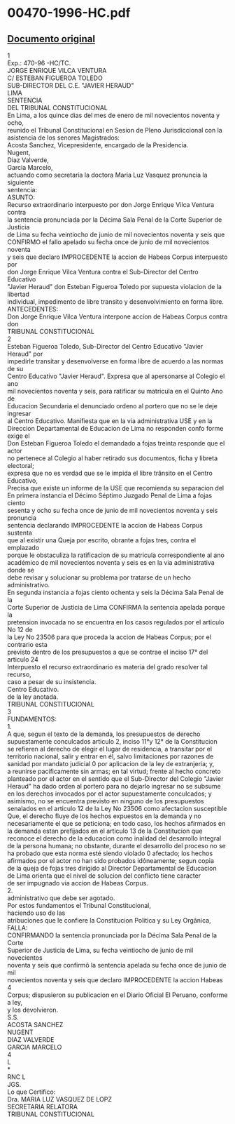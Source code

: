 
00470-1996-HC.pdf
=================
  
[Documento original](https://tc.gob.pe/jurisprudencia/1998/00470-1996-HC.pdf)  
---  
1  
Exp.: 470-96 -HC/TC.  
JORGE ENRIQUE VILCA VENTURA  
C/ ESTEBAN FIGUEROA TOLEDO  
SUB-DIRECTOR DEL C.E. "JAVIER HERAUD"  
LIMA  
SENTENCIA  
DEL TRIBUNAL CONSTITUCIONAL  
En Lima, a los quince dias del mes de enero de mil novecientos noventa y ocho,  
reunido el Tribunal Constitucional en Sesion de Pleno Jurisdiccional con la  
asistencia de los senores Magistrados:  
Acosta Sanchez, Vicepresidente, encargado de la Presidencia.  
Nugent,  
Diaz Valverde,  
Garcia Marcelo,  
actuando como secretaria la doctora Maria Luz Vasquez pronuncia la siguiente  
sentencia:  
ASUNTO:  
Recurso extraordinario interpuesto por don Jorge Enrique Vilca Ventura contra  
la sentencia pronunciada por la Décima Sala Penal de la Corte Superior de Justicia  
de Lima su fecha veintiocho de junio de mil novecientos noventa y seis que  
CONFIRMO el fallo apelado su fecha once de junio de mil novecientos noventa  
y seis que declaro IMPROCEDENTE la accion de Habeas Corpus interpuesto por  
don Jorge Enrique Vilca Ventura contra el Sub-Director del Centro Educativo  
"Javier Heraud" don Esteban Figueroa Toledo por supuesta violacion de la libertad  
individual, impedimento de libre transito y desenvolvimiento en forma libre.  
ANTECEDENTES:  
Don Jorge Enrique Vilca Ventura interpone accion de Habeas Corpus contra don  
TRIBUNAL CONSTITUCIONAL  
2  
Esteban Figueroa Toledo, Sub-Director del Centro Educativo "Javier Heraud" por  
impedirle transitar y desenvolverse en forma libre de acuerdo a las normas de su  
Centro Educativo "Javier Heraud". Expresa que al apersonarse al Colegio el ano  
mil novecientos noventa y seis, para ratificar su matricula en el Quinto Ano de  
Educacion Secundaria el denunciado ordeno al portero que no se le deje ingresar  
al Centro Educativo. Manifiesta que en la via administrativa USE y en la  
Direccion Departamental de Educacion de Lima no responden confo forme exige el  
Don Esteban Figueroa Toledo el demandado a fojas treinta responde que el actor  
no pertenece al Colegio al haber retirado sus documentos, ficha y libreta electoral;  
expresa que no es verdad que se le impida el libre trânsito en el Centro Educativo,  
Precisa que existe un informe de la USE que recomienda su separacion del  
En primera instancia el Décimo Séptimo Juzgado Penal de Lima a fojas ciento  
sesenta y ocho su fecha once de junio de mil novecientos noventa y seis pronuncia  
sentencia declarando IMPROCEDENTE la accion de Habeas Corpus sustenta  
que al existir una Queja por escrito, obrante a fojas tres, contra el emplazado  
porque le obstaculiza la ratificacion de su matricula correspondiente al ano  
académico de mil novecientos noventa y seis es en la via administrativa donde se  
debe revisar y solucionar su problema por tratarse de un hecho administrativo.  
En segunda instancia a fojas ciento ochenta y seis la Décima Sala Penal de la  
Corte Superior de Justicia de Lima CONFIRMA la sentencia apelada porque la  
pretension invocada no se encuentra en los casos regulados por el articulo No 12 de  
la Ley No 23506 para que proceda la accion de Habeas Corpus; por el contrario esta  
previsto dentro de los presupuestos a que se contrae el inciso 17° del articulo 24  
Interpuesto el recurso extraordinario es materia del grado resolver tal recurso,  
caso a pesar de su insistencia.  
Centro Educativo.  
de la ley anotada.  
TRIBUNAL CONSTITUCIONAL  
3  
FUNDAMENTOS:  
1.  
A que, segun el texto de la demanda, los presupuestos de derecho  
supuestamente conculcados articulo 2, inciso 11°y 12° de la Constitucion  
se refieren al derecho de elegir el lugar de residencia, a transitar por el  
territorio nacional, salir y entrar en él, salvo limitaciones por razones de  
sanidad por mandato judicial 0 por aplicacion de la ley de extranjeria; y,  
a reunirse pacificamente sin armas; en tal virtud; frente al hecho concreto  
planteado por el actor en el sentido que el Sub-Director del Colegio "Javier  
Heraud" ha dado orden al portero para no dejarlo ingresar no se subsume  
en los derechos invocados por el actor supuestamente conculcados; y  
asimismo, no se encuentra previsto en ninguno de los presupuestos  
senalados en el articulo 12 de la Ley No 23506 como afectacion susceptible  
Que, el derecho fluye de los hechos expuestos en la demanda y no  
necesariamente el que se peticiona; en todo caso, los hechos afirmados en  
la demanda estan prefijados en el articulo 13 de la Constitucion que  
reconoce el derecho de la educacion como inalidad del desarrollo integral  
de la persona humana; no obstante, durante el desarrollo del proceso no se  
ha probado que esta norma esté siendo violado 0 afectado; los hechos  
afirmados por el actor no han sido probados idôneamente; segun copia  
de la queja de fojas tres dirigido al Director Departamental de Educacion  
de Lima orienta que el nivel de solucion del conflicto tiene caracter  
de ser impugnado via accion de Habeas Corpus.  
2.  
administrativo que debe ser agotado.  
Por estos fundamentos el Tribunal Constitucional,  
haciendo uso de las  
atribuciones que le confiere la Constitucion Politica y su Ley Orgânica,  
FALLA:  
CONFIRMANDO la sentencia pronunciada por la Décima Sala Penal de la Corte  
Superior de Justicia de Lima, su fecha veintiocho de junio de mil novecientos  
noventa y seis que confirmô la sentencia apelada su fecha once de junio de mil  
novecientos noventa y seis que declaro IMPROCEDENTE la accion Habeas  
4  
Corpus; dispusieron su publicacion en el Diario Oficial El Peruano, conforme a ley,  
y los devolvieron.  
S.S.  
ACOSTA SANCHEZ  
NUGENT  
DIAZ VALVERDE  
GARCIA MARCELO  
4  
L  
*  
RNC L  
JGS.  
Lo que Certifico:  
Dra. MARIA LUZ VASQUEZ DE LOPZ  
SECRETARIA RELATORA  
TRIBUNAL CONSTITUCIONAL